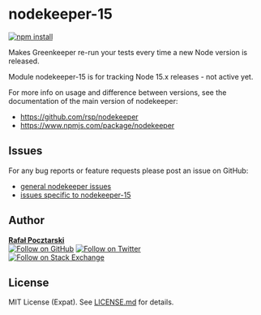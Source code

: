 # nodekeeper-15

[![npm install][install-img]][npm-url]

[npm-url]: https://www.npmjs.com/package/nodekeeper-15
[github-url]: https://github.com/rsp/nodekeeper-15
[readme-url]: https://github.com/rsp/nodekeeper-15#readme
[issues-main-url]: https://github.com/rsp/nodekeeper/issues
[issues-ver-url]: https://github.com/rsp/nodekeeper-15/issues
[license-url]: https://github.com/rsp/nodekeeper-15/blob/master/LICENSE.md
[travis-url]: https://travis-ci.org/rsp/nodekeeper-15
[travis-img]: https://travis-ci.org/rsp/nodekeeper-15.svg?branch=master
[snyk-url]: https://snyk.io/test/github/rsp/nodekeeper-15
[snyk-img]: https://snyk.io/test/github/rsp/nodekeeper-15/badge.svg
[david-url]: https://david-dm.org/rsp/nodekeeper-15
[david-img]: https://david-dm.org/rsp/nodekeeper-15/status.svg
[install-img]: https://nodei.co/npm/nodekeeper-15.png?compact=true
[downloads-img]: https://img.shields.io/npm/dt/nodekeeper-15.svg
[license-img]: https://img.shields.io/npm/l/nodekeeper-15.svg
[stats-url]: http://npm-stat.com/charts.html?package=nodekeeper-15
[github-follow-url]: https://github.com/rsp
[github-follow-img]: https://img.shields.io/github/followers/rsp.svg?style=social&label=Follow
[twitter-follow-url]: https://twitter.com/intent/follow?screen_name=pocztarski
[twitter-follow-img]: https://img.shields.io/twitter/follow/pocztarski.svg?style=social&label=Follow
[stackoverflow-url]: https://stackoverflow.com/users/613198/rsp
[stackexchange-url]: https://stackexchange.com/users/303952/rsp
[stackexchange-img]: https://stackexchange.com/users/flair/303952.png

Makes Greenkeeper re-run your tests every time a new Node version is released.

Module nodekeeper-15 is for tracking Node 15.x releases - not active yet.

For more info on usage and difference between versions,
see the documentation of the main version of nodekeeper:

* https://github.com/rsp/nodekeeper
* https://www.npmjs.com/package/nodekeeper

Issues
------
For any bug reports or feature requests
please post an issue on GitHub:

* [general nodekeeper issues][issues-main-url]
* [issues specific to nodekeeper-15][issues-ver-url]

Author
------
[**Rafał Pocztarski**](https://pocztarski.com/)
<br/>
[![Follow on GitHub][github-follow-img]][github-follow-url]
[![Follow on Twitter][twitter-follow-img]][twitter-follow-url]
<br/>
[![Follow on Stack Exchange][stackexchange-img]][stackoverflow-url]

License
-------
MIT License (Expat). See [LICENSE.md](LICENSE.md) for details.
